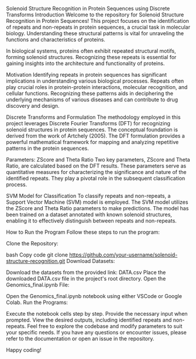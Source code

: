 Solenoid Structure Recognition in Protein Sequences using Discrete Transforms
Introduction
Welcome to the repository for Solenoid Structure Recognition in Protein Sequences! This project focuses on the identification of repeats and non-repeats in protein sequences, a crucial task in molecular biology. Understanding these structural patterns is vital for unraveling the functions and characteristics of proteins.

In biological systems, proteins often exhibit repeated structural motifs, forming solenoid structures. Recognizing these repeats is essential for gaining insights into the architecture and functionality of proteins.

Motivation
Identifying repeats in protein sequences has significant implications in understanding various biological processes. Repeats often play crucial roles in protein-protein interactions, molecular recognition, and cellular functions. Recognizing these patterns aids in deciphering the underlying mechanisms of various diseases and can contribute to drug discovery and design.

Discrete Transforms and Formulation
The methodology employed in this project leverages Discrete Fourier Transforms (DFT) for recognizing solenoid structures in protein sequences. The conceptual foundation is derived from the work of Artchely (2005). The DFT formulation provides a powerful mathematical framework for mapping and analyzing repetitive patterns in the protein sequences.

Parameters: ZScore and Theta Ratio
Two key parameters, ZScore and Theta Ratio, are calculated based on the DFT results. These parameters serve as quantitative measures for characterizing the significance and nature of the identified repeats. They play a pivotal role in the subsequent classification process.

SVM Model for Classification
To classify repeats and non-repeats, a Support Vector Machine (SVM) model is employed. The SVM model utilizes the ZScore and Theta Ratio parameters to make predictions. The model has been trained on a dataset annotated with known solenoid structures, enabling it to effectively distinguish between repeats and non-repeats.

How to Run the Program
Follow these steps to run the program:

Clone the Repository:

bash
Copy code
git clone https://github.com/your-username/solenoid-structure-recognition.git
Download Datasets:

Download the datasets from the provided link: DATA.csv
Place the downloaded DATA.csv file in the project's root directory.
Open the Genomics_final.ipynb File:

Open the Genomics_final.ipynb notebook using either VSCode or Google Colab.
Run the Programs:

Execute the notebook cells step by step.
Provide the necessary input when prompted.
View the desired outputs, including identified repeats and non-repeats.
Feel free to explore the codebase and modify parameters to suit your specific needs. If you have any questions or encounter issues, please refer to the documentation or open an issue in the repository.

Happy coding!
